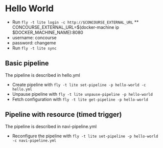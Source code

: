 # Hello World
* Run `fly -t lite login -c http://$CONCOURSE_EXTERNAL_URL`
** CONCOURSE_EXTERNAL_URL=$(docker-machine ip $DOCKER_MACHINE_NAME):8080
* username: concourse
* password: changeme
* Run `fly -t lite sync`

## Basic pipeline
The pipeline is described in hello.yml
* Create pipeline with `fly -t lite set-pipeline -p hello-world -c hello.yml`
* Unpause pipeline with `fly -t lite unpause-pipeline -p hello-world`
* Fetch configuration with `fly -t lite get-pipeline -p hello-world`

## Pipeline with resource (timed trigger)
The pipeline is described in navi-pipeline.yml
* Reconfigure the pipeline with `fly -t lite set-pipeline -p hello-world -c navi-pipeline.yml`
